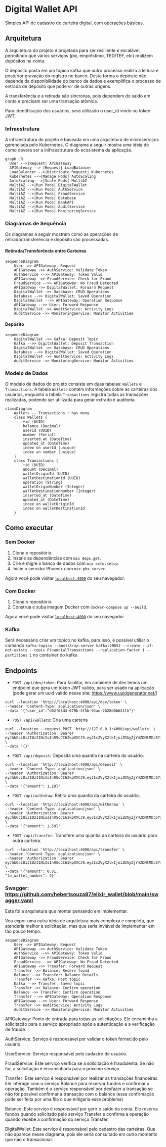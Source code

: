 # Digital Wallet API

Simples API de cadastro de carteira digital, com operações básicas.

## Arquitetura

A arquitetura do projeto é projetada para ser resiliente e escalável, permitindo que vários serviços (pix, empréstimo, TED/TEF, etc) realizem depósitos na conta.

O depósito posta em um tópico kafka que outro processo realiza a leitura e posterior gravação do registro no banco. Desta forma o depósito não depende da disponibilidade do banco de dados e exemplifica o processo de entrada de depósito que pode vir de outras origens.

A transferência e a retirada são síncronas, pois dependem do saldo em conta e precisam ser uma transação atômica.

Para identificação dos usuários, será utilizado o user_id vindo no token JWT.


### Infraestrutura

A infraestrutura do projeto é baseada em uma arquitetura de microserviços gerenciada pelo Kubernetes. O diagrama a seguir mostra uma ideia de como deverá ser a inifraestrutura do ecosistema da aplicação.

```mermaid
graph LR
  User -->|Request| APIGateway
  APIGateway --> |Request| LoadBalancer
  LoadBalancer -->|Distribute Request| Kubernetes
  Kubernetes -->|Manage Pods| AutoScaling
  AutoScaling -->|Scale Pods| MultiAZ
  MultiAZ -->|Run Pods| DigitalWallet
  MultiAZ -->|Run Pods| AuthService
  MultiAZ -->|Run Pods| FraudService
  MultiAZ -->|Run Pods| Database
  MultiAZ -->|Run Pods| BankAPI
  MultiAZ -->|Run Pods| AuditService
  MultiAZ -->|Run Pods| MonitoringService
```

### Diagramas de Sequência

Os diagramas a seguir mostram como as operações de retirada/transferência e depósito são processadas.

#### Retirada/Transferência entre Carteiras

```mermaid
sequenceDiagram
    User ->> APIGateway: Request
    APIGateway ->> AuthService: Validate Token
    AuthService -->> APIGateway: Token Valid
    APIGateway ->> FraudService: Check for Fraud
    FraudService -->> APIGateway: No Fraud Detected
    APIGateway ->> DigitalWallet: Forward Request
    DigitalWallet ->> Database: CRUD Operations
    Database -->> DigitalWallet: Saved Operation
    DigitalWallet -->> APIGateway: Operation Response
    APIGateway -->> User: Forward Response
    DigitalWallet ->> AuditService: Activity Logs
    AuditService ->> MonitoringService: Monitor Activities
```

#### Depósito

```mermaid
sequenceDiagram
    DigitalWallet ->> Kafka: Deposit Topic
    Kafka -->> DigitalWallet: Deposit Transaction
    DigitalWallet ->> Database: CRUD Operations
    Database -->> DigitalWallet: Saved Operation
    DigitalWallet ->> AuditService: Activity Logs
    AuditService ->> MonitoringService: Monitor Activities
```

### Modelo de Dados

O modelo de dados do projeto consiste em duas tabelas: `Wallets` e `Transactions`. A tabela `Wallets` contém informações sobre as carteiras dos usuários, enquanto a tabela `Transactions` registra todas as transações realizadas, podendo ser utilizada para gerar extrado e auditoria.

```mermaid
classDiagram
    Wallets -- Transactions : has many
    class Wallets {
        +id (UUID)
        balance (Decimal)
        userId (UUID)
        number (Serial)
        inserted_at (DateTime)
        updated_at (DateTime)
        index on userId (unique)
        index on number (unique)
    }
    class Transactions {
        +id (UUID)
        amount (Decimal)
        walletOriginId (UUID)
        walletDestinationId (UUID)
        operation (String)
        walletOriginNumber (Integer)
        walletDestinationNumber (Integer)
        inserted_at (DateTime)
        updated_at (DateTime)
        index on walletOriginId
        index on walletDestinationId
    }
```

## Como executar

### Sem Docker

1. Clone o repositório.
2. Instale as dependências com `mix deps.get`.
3. Crie e migre o banco de dados com `mix ecto.setup`.
4. Inicie o servidor Phoenix com `mix phx.server`.

Agora você pode visitar [`localhost:4000`](http://localhost:4000) do seu navegador.

### Com Docker

1. Clone o repositório.
2. Construa e suba imagem Docker com `docker-compose up --build`.

Agora você pode visitar [`localhost:4000`](http://localhost:4000) do seu navegador.


### Kafka

Será necessário criar um topico no kafka, para isso, é possível utiliar o comando 
`kafka-topics --bootstrap-server kafka:29092 --create --if-not-exists --topic FinancialTransactions --replication-factor 1 --partitions 1` no container do kafka


## Endpoints

- `POST /api/dev/token`: 
Para facilitar, em ambiente de dev temos um endpoint que gera um token JWT valido, para ser usado na aplicação. (pode gerar um uuid valido nesse site: https://www.uuidgenerator.net/)

```
curl --location 'http://localhost:4000/api/dev/token' \
--header 'Content-Type: application/json' \
--data '{"user_id":"d02f68d3-079b-4f5b-93ac-2628d0b624fb"}'
```
- `POST /api/wallets`: Cria uma carteira
```
curl --location --request POST 'http://127.0.0.1:4000/api/wallets' \
--header 'Authorization: Bearer eyJhbGciOiJIUzI1NiIsInR5cCI6IkpXVCJ9.eyJ1c2VyX2lkIjoiZDAyZjY4ZDMtMDc5Yi00ZjViLTkzYWMtMjYyOGQwYjYyNGZiIn0.21XAlWktFy93r2VrOdBlslnKpc78D6mJgF0mgUzBbPg' \
--data '{}'
```
- `POST /api/deposit`: Deposita uma quantia na carteira do usuário.
```
curl --location 'http://localhost:4000/api/deposit' \
--header 'Content-Type: application/json' \
--header 'Authorization: Bearer eyJhbGciOiJIUzI1NiIsInR5cCI6IkpXVCJ9.eyJ1c2VyX2lkIjoiZDAyZjY4ZDMtMDc5Yi00ZjViLTkzYWMtMjYyOGQwYjYyNGZiIn0.21XAlWktFy93r2VrOdBlslnKpc78D6mJgF0mgUzBbPg' \
--data '{"amount": 1.10}'
```

- `POST /api/withdraw`: Retira uma quantia da carteira do usuário.
```
curl --location 'http://localhost:4000/api/withdraw' \
--header 'Content-Type: application/json' \
--header 'Authorization: Bearer eyJhbGciOiJIUzI1NiIsInR5cCI6IkpXVCJ9.eyJ1c2VyX2lkIjoiZDAyZjY4ZDMtMDc5Yi00ZjViLTkzYWMtMjYyOGQwYjYyNGZiIn0.21XAlWktFy93r2VrOdBlslnKpc78D6mJgF0mgUzBbPg' \
--data '{"amount": 1.50}'
```
- `POST /api/transfer`: Transfere uma quantia da carteira do usuário para outra carteira.
```
curl --location 'http://localhost:4000/api/transfer' \
--header 'Content-Type: application/json' \
--header 'Authorization: Bearer eyJhbGciOiJIUzI1NiIsInR5cCI6IkpXVCJ9.eyJ1c2VyX2lkIjoiZDAyZjY4ZDMtMDc5Yi00ZjViLTkzYWMtMjYyOGQwYjYyNGZiIn0.21XAlWktFy93r2VrOdBlslnKpc78D6mJgF0mgUzBbPg' \
--data '{"amount": 0.01,
"to_wallet_number": 2}'
```

### Swagger: https://github.com/hebertsouza87/elixir_wallet/blob/main/swagger.yaml



Esta foi a arquitetura que montei pensando em implementar.

Vou expor uma outra ideia de arquitetura mais complexa e completa, que atenderia melhor a solicitação, mas que seria inviável de implementar em tão pouco tempo.

```mermaid
sequenceDiagram
    User ->> APIGateway: Request
    APIGateway ->> AuthService: Validate Token
    AuthService -->> APIGateway: Token Valid
    APIGateway ->> FraudService: Check for Fraud
    FraudService -->> APIGateway: No Fraud Detected
    APIGateway ->> Transfer: Forward Request
    Transfer ->> Balance: Reserv found
    Balance -->> Transfer: Balance Details
    Transfer ->> Kafka: Post topic
    Kafka -->> Transfer: Saved topic
    Transfer ->> Balance: Confirm operation
    Balance ->> Transfer: Confirm operation
    Transfer -->> APIGateway: Operation Response
    APIGateway -->> User: Forward Response
    Transfer ->> AuditService: Activity Logs
    AuditService ->> MonitoringService: Monitor Activities
```

APIGateway: Ponto de entrada para todas as solicitações. Ele encaminha a solicitação para o serviço apropriado após a autenticação e a verificação de fraude.

AuthService: Serviço é responsável por validar o token fornecido pelo usuário.

UserService: Serviço responsável pelo cadastro de usuário.

FraudService: Este serviço verifica se a solicitação é fraudulenta. Se não for, a solicitação é encaminhada para o próximo serviço.

Transfer: Este serviço é responsável por realizar as transações financeiras. Ele interage com o serviço Balance para reservar fundos e confirmar a operação. Também é o serviço responsável por desfazer a transação se não for possível confirmar a transação com o balance (essa confirmação pode ser feita por uma fila o que mitigaria esse problema)

Balance: Este serviço é responsável por gerir o saldo da conta. Ele reserva fundos quando solicitado pelo serviço Transfer e confirma a operação quando recebe a confirmação do serviço Transfer.

DigitalWallet: Este serviço é responsável pelo cadastro das carteiras. Que não aparece nesse diagrama, pois ele seria consultado em outro momento que não o transacional.